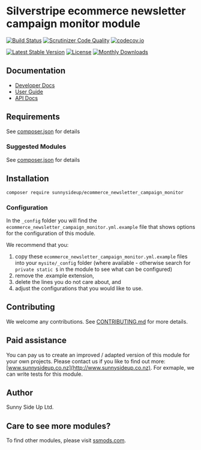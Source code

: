 # Silverstripe ecommerce newsletter campaign monitor module
[![Build Status](https://travis-ci.org/sunnysideup/silverstripe-ecommerce_newsletter_campaign_monitor.svg?branch=master)](https://travis-ci.org/sunnysideup/silverstripe-ecommerce_newsletter_campaign_monitor)
[![Scrutinizer Code Quality](https://scrutinizer-ci.com/g/sunnysideup/silverstripe-ecommerce_newsletter_campaign_monitor/badges/quality-score.png?b=master)](https://scrutinizer-ci.com/g/sunnysideup/silverstripe-ecommerce_newsletter_campaign_monitor/?branch=master)
[![codecov.io](https://codecov.io/github/sunnysideup/silverstripe-ecommerce_newsletter_campaign_monitor/coverage.svg?branch=master)](https://codecov.io/github/sunnysideup/silverstripe-ecommerce_newsletter_campaign_monitor?branch=master)

[![Latest Stable Version](https://poser.pugx.org/sunnysideup/ecommerce_newsletter_campaign_monitor/version)](https://packagist.org/packages/sunnysideup/ecommerce_newsletter_campaign_monitor)
[![License](https://poser.pugx.org/sunnysideup/ecommerce_newsletter_campaign_monitor/license)](https://packagist.org/packages/sunnysideup/ecommerce_newsletter_campaign_monitor)
[![Monthly Downloads](https://poser.pugx.org/sunnysideup/ecommerce_newsletter_campaign_monitor/d/monthly)](https://packagist.org/packages/sunnysideup/ecommerce_newsletter_campaign_monitor)


## Documentation



 * [Developer Docs](docs/en/INDEX.md)
 * [User Guide](docs/en/userguide.md)
 * [API Docs](http://docs.ssmods.com/sunnysideup/ecommerce_newsletter_campaign_monitor/classes.xhtml)


## Requirements



See [composer.json](composer.json) for details


### Suggested Modules



See [composer.json](composer.json) for details


## Installation


```
composer require sunnysideup/ecommerce_newsletter_campaign_monitor
```

### Configuration



In the `_config` folder you will find the `ecommerce_newsletter_campaign_monitor.yml.example`
file that shows options for the configuration of this module.

We recommend that you:

  1. copy these `ecommerce_newsletter_campaign_monitor.yml.example` files into your
`mysite/_config` folder (where available - otherwise search for `private static $` in the module to see what can be configured)
  2. remove the .example extension,
  3. delete the lines you do not care about, and
  4. adjust the configurations that you would like to use.


## Contributing



We welcome any contributions. See [CONTRIBUTING.md](CONTRIBUTING.md) for more details.

## Paid assistance



You can pay us to create an improved / adapted version of this module for your own projects.  Please contact us if you like to find out more: [www.sunnysideup.co.nz](http://www.sunnysideup.co.nz).  For exmaple, we can write tests for this module.  

## Author



Sunny Side Up Ltd.


## Care to see more modules?

To find other modules, please visit [ssmods.com](http://ssmods.com/).
